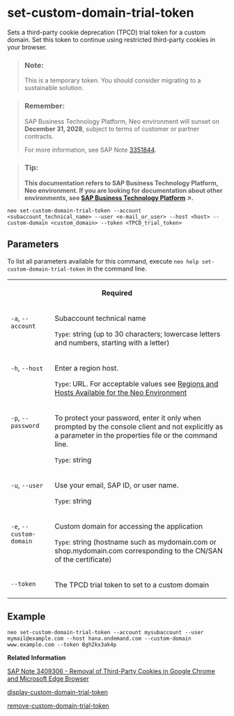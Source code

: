 <!-- loio576c038be58646b6af46cb052e282a97 -->

# set-custom-domain-trial-token

Sets a third-party cookie deprecation \(TPCD\) trial token for a custom domain. Set this token to continue using restricted third-party cookies in your browser.



> ### Note:  
> This is a temporary token. You should consider migrating to a sustainable solution.

> ### Remember:  
> SAP Business Technology Platform, Neo environment will sunset on **December 31, 2028**, subject to terms of customer or partner contracts.
> 
> For more information, see SAP Note [3351844](https://me.sap.com/notes/3351844).

> ### Tip:  
> **This documentation refers to SAP Business Technology Platform, Neo environment. If you are looking for documentation about other environments, see [SAP Business Technology Platform](https://help.sap.com/viewer/65de2977205c403bbc107264b8eccf4b/Cloud/en-US/6a2c1ab5a31b4ed9a2ce17a5329e1dd8.html "SAP Business Technology Platform (SAP BTP) is an integrated offering comprised of four technology portfolios: database and data management, application development and integration, analytics, and intelligent technologies. The platform offers users the ability to turn data into business value, compose end-to-end business processes, and build and extend SAP applications quickly.") :arrow_upper_right:.**



```
neo set-custom-domain-trial-token --account <subaccount_technical_name> --user <e-mail_or_user> --host <host> --custom-domain <custom_domain> --token <TPCD_trial_token>
```



## Parameters



To list all parameters available for this command, execute `neo help set-custom-domain-trial-token` in the command line.


<table>
<tr>
<th valign="top" colspan="2">

Required

</th>
</tr>
<tr>
<td valign="top">

`-a`, `--account`

</td>
<td valign="top">

Subaccount technical name

`Type`: string \(up to 30 characters; lowercase letters and numbers, starting with a letter\)

</td>
</tr>
<tr>
<td valign="top">

`-h`, `--host`

</td>
<td valign="top">

Enter a region host.

`Type`: URL. For acceptable values see [Regions and Hosts Available for the Neo Environment](../10-concepts-neo/regions-and-hosts-available-for-the-neo-environment-d722f7c.md)

</td>
</tr>
<tr>
<td valign="top">

`-p`, `--password`

</td>
<td valign="top">

To protect your password, enter it only when prompted by the console client and not explicitly as a parameter in the properties file or the command line.

`Type`: string

</td>
</tr>
<tr>
<td valign="top">

`-u`, `--user`

</td>
<td valign="top">

Use your email, SAP ID, or user name.

`Type`: string

</td>
</tr>
<tr>
<td valign="top">

`-e`, `--custom-domain`

</td>
<td valign="top">

Custom domain for accessing the application

`Type`: string \(hostname such as mydomain.com or shop.mydomain.com corresponding to the CN/SAN of the certificate\)

</td>
</tr>
<tr>
<td valign="top">

`--token`

</td>
<td valign="top">

The TPCD trial token to set to a custom domain

</td>
</tr>
</table>



## Example

```
neo set-custom-domain-trial-token --account mysubaccount --user mymail@example.com --host hana.ondemand.com --custom-domain www.example.com --token Bgh2kx3ak4p
```

**Related Information**  


[SAP Note 3409306 - Removal of Third-Party Cookies in Google Chrome and Microsoft Edge Browser](https://me.sap.com/notes/3409306)

[display-custom-domain-trial-token](display-custom-domain-trial-token-1595b69.md "Displays the third-party cookie deprecation (TPCD) trial token for a custom domain. This token allows you to continue using restricted third-party cookies in your browser.")

[remove-custom-domain-trial-token](remove-custom-domain-trial-token-6e63a36.md "Removes a third-party cookie deprecation (TPCD) trial token from a custom domain.")

